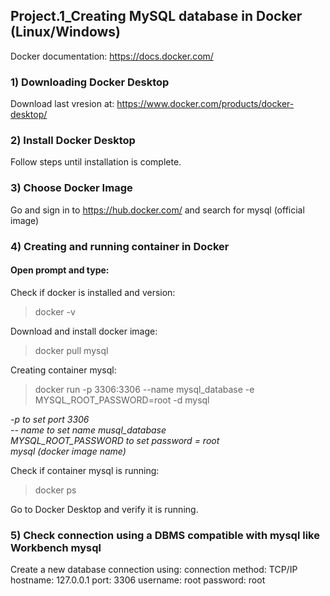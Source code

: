 ## Project.1_Creating MySQL database in Docker (Linux/Windows)
Docker documentation: https://docs.docker.com/

### 1) Downloading Docker Desktop
Download last vresion at: https://www.docker.com/products/docker-desktop/

### 2) Install Docker Desktop
Follow steps until installation is complete.

### 3) Choose Docker Image
Go and sign in to https://hub.docker.com/ and search for mysql (official image)

### 4) Creating and running container in Docker
#### Open prompt and type:

Check if docker is installed and version:
> docker -v

Download and install docker image:
>  docker pull mysql

Creating container mysql:
> docker run -p 3306:3306 --name mysql_database -e MYSQL_ROOT_PASSWORD=root -d mysql

*-p to set port 3306  
-- name to set name musql_database  
MYSQL_ROOT_PASSWORD to set password = root  
mysql (docker image name)*

Check if container mysql is running:
> docker ps

Go to Docker Desktop and verify it is running.

### 5) Check connection using a DBMS compatible with mysql like Workbench mysql

Create a new database connection using:
connection method: TCP/IP
hostname: 127.0.0.1
port: 3306
username: root
password: root

